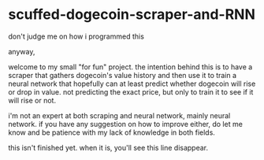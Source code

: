 # scuffed-dogecoin-scraper-and-RNN
don't judge me on how i programmed this

anyway,

welcome to my small "for fun" project. the intention behind this is to have a scraper that gathers dogecoin's value history and then use it to train a neural network that hopefully can at least predict whether dogecoin will rise or drop in value. not predicting the exact price, but only to train it to see if it will rise or not.

i'm not an expert at both scraping and neural network, mainly neural network. if you have any suggestion on how to improve either, do let me know and be patience with my lack of knowledge in both fields.

this isn't finished yet. when it is, you'll see this line disappear.
